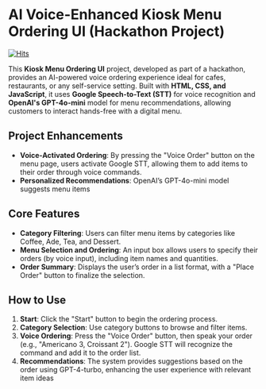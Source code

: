 # AI Voice-Enhanced Kiosk Menu Ordering UI (Hackathon Project)

[![Hits](https://hits.seeyoufarm.com/api/count/incr/badge.svg?url=https%3A%2F%2Fgithub.com%2Fparsoss%2Fkiosk%2Ftree%2Fmain&count_bg=%2379C83D&title_bg=%23555555&icon=&icon_color=%23E7E7E7&title=hits&edge_flat=false)](https://hits.seeyoufarm.com)

This **Kiosk Menu Ordering UI** project, developed as part of a hackathon, provides an AI-powered voice ordering experience ideal for cafes, restaurants, or any self-service setting. Built with **HTML, CSS, and JavaScript**, it uses **Google Speech-to-Text (STT)** for voice recognition and **OpenAI's GPT-4o-mini** model for menu recommendations, allowing customers to interact hands-free with a digital menu.

## Project Enhancements
- **Voice-Activated Ordering**: By pressing the "Voice Order" button on the menu page, users activate Google STT, allowing them to add items to their order through voice commands.
- **Personalized Recommendations**: OpenAI’s GPT-4o-mini model suggests menu items

## Core Features
- **Category Filtering**: Users can filter menu items by categories like Coffee, Ade, Tea, and Dessert.
- **Menu Selection and Ordering**: An input box allows users to specify their orders (by voice input), including item names and quantities.
- **Order Summary**: Displays the user’s order in a list format, with a "Place Order" button to finalize the selection.

## How to Use
1. **Start**: Click the "Start" button to begin the ordering process.
2. **Category Selection**: Use category buttons to browse and filter items.
3. **Voice Ordering**: Press the "Voice Order" button, then speak your order (e.g., "Americano 3, Croissant 2"). Google STT will recognize the command and add it to the order list.
4. **Recommendations**: The system provides suggestions based on the order using GPT-4-turbo, enhancing the user experience with relevant item ideas


